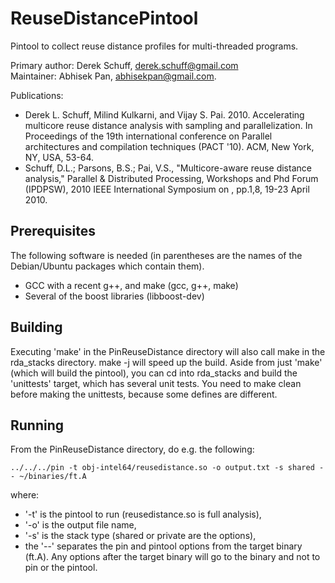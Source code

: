 ReuseDistancePintool
====================

Pintool to collect reuse distance profiles for multi-threaded programs.

Primary author: Derek Schuff, derek.schuff@gmail.com  
Maintainer: Abhisek Pan, abhisekpan@gmail.com.

Publications:
+ Derek L. Schuff, Milind Kulkarni, and Vijay S. Pai. 2010. Accelerating multicore reuse distance analysis with sampling and parallelization. 
  In Proceedings of the 19th international conference on Parallel architectures and compilation techniques (PACT '10). 
  ACM, New York, NY, USA, 53-64.
+ Schuff, D.L.; Parsons, B.S.; Pai, V.S., "Multicore-aware reuse distance analysis," 
  Parallel & Distributed Processing, Workshops and Phd Forum (IPDPSW), 2010 IEEE International Symposium on , pp.1,8, 19-23 April 2010.

Prerequisites
-------------
The following software is needed (in parentheses are the names of the Debian/Ubuntu packages which contain them).
+ GCC with a recent g++, and make (gcc, g++, make)
+ Several of the boost libraries (libboost-dev)

Building
--------
Executing 'make' in the PinReuseDistance directory will also call make in the rda_stacks directory. 
make -j<number> will speed up the build. 
Aside from just 'make' (which will build the pintool), you can cd into rda_stacks and build the 'unittests' target, 
which has several unit tests. You need to make clean before making the unittests, because some defines are different.

Running
-------

From the PinReuseDistance directory, do e.g. the following:

    ../../../pin -t obj-intel64/reusedistance.so -o output.txt -s shared -- ~/binaries/ft.A
where:
+ '-t' is the pintool to run (reusedistance.so is full analysis), 
+ '-o' is the output file name, 
+ '-s' is the stack type (shared or private are the options), 
+ the '--' separates the pin and pintool options  from the target binary (ft.A). Any options after the target binary will go to the binary and not to pin or the pintool.
